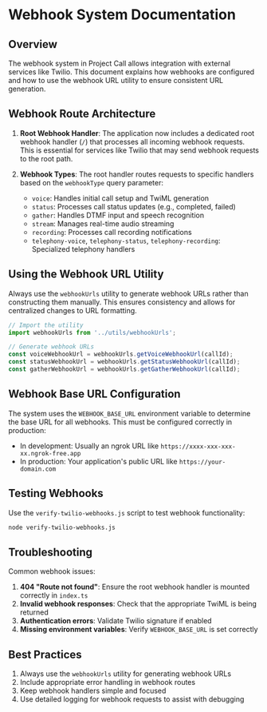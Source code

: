 # Webhook System Documentation

## Overview

The webhook system in Project Call allows integration with external services like Twilio. This document explains how webhooks are configured and how to use the webhook URL utility to ensure consistent URL generation.

## Webhook Route Architecture

1. **Root Webhook Handler**: The application now includes a dedicated root webhook handler (`/`) that processes all incoming webhook requests. This is essential for services like Twilio that may send webhook requests to the root path.

2. **Webhook Types**: The root handler routes requests to specific handlers based on the `webhookType` query parameter:
   - `voice`: Handles initial call setup and TwiML generation
   - `status`: Processes call status updates (e.g., completed, failed)
   - `gather`: Handles DTMF input and speech recognition
   - `stream`: Manages real-time audio streaming
   - `recording`: Processes call recording notifications
   - `telephony-voice`, `telephony-status`, `telephony-recording`: Specialized telephony handlers

## Using the Webhook URL Utility

Always use the `webhookUrls` utility to generate webhook URLs rather than constructing them manually. This ensures consistency and allows for centralized changes to URL formatting.

```typescript
// Import the utility
import webhookUrls from '../utils/webhookUrls';

// Generate webhook URLs
const voiceWebhookUrl = webhookUrls.getVoiceWebhookUrl(callId);
const statusWebhookUrl = webhookUrls.getStatusWebhookUrl(callId);
const gatherWebhookUrl = webhookUrls.getGatherWebhookUrl(callId);
```

## Webhook Base URL Configuration

The system uses the `WEBHOOK_BASE_URL` environment variable to determine the base URL for all webhooks. This must be configured correctly in production:

- In development: Usually an ngrok URL like `https://xxxx-xxx-xxx-xx.ngrok-free.app`
- In production: Your application's public URL like `https://your-domain.com`

## Testing Webhooks

Use the `verify-twilio-webhooks.js` script to test webhook functionality:

```bash
node verify-twilio-webhooks.js
```

## Troubleshooting

Common webhook issues:

1. **404 "Route not found"**: Ensure the root webhook handler is mounted correctly in `index.ts`
2. **Invalid webhook responses**: Check that the appropriate TwiML is being returned
3. **Authentication errors**: Validate Twilio signature if enabled
4. **Missing environment variables**: Verify `WEBHOOK_BASE_URL` is set correctly

## Best Practices

1. Always use the `webhookUrls` utility for generating webhook URLs
2. Include appropriate error handling in webhook routes
3. Keep webhook handlers simple and focused
4. Use detailed logging for webhook requests to assist with debugging
